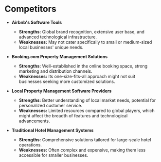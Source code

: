 # Competitors

- **Airbnb's Software Tools**

  - **Strengths:** Global brand recognition, extensive user base, and advanced technological infrastructure.
  - **Weaknesses:** May not cater specifically to small or medium-sized local businesses' unique needs.

- **Booking.com Property Management Solutions**

  - **Strengths:** Well-established in the online booking space, strong marketing and distribution channels.
  - **Weaknesses:** Its one-size-fits-all approach might not suit businesses seeking more customized solutions.

- **Local Property Management Software Providers**

  - **Strengths:** Better understanding of local market needs, potential for personalized customer service.
  - **Weaknesses:** Limited resources compared to global players, which might affect the breadth of features and technological advancements.

- **Traditional Hotel Management Systems**
  - **Strengths:** Comprehensive solutions tailored for large-scale hotel operations.
  - **Weaknesses:** Often complex and expensive, making them less accessible for smaller businesses.
